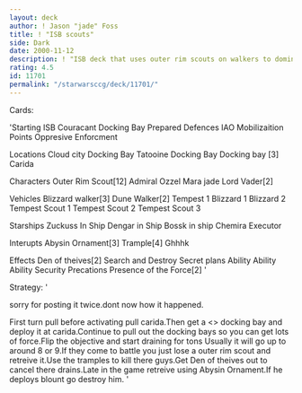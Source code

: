 ```yaml
---
layout: deck
author: ! Jason "jade" Foss
title: ! "ISB scouts"
side: Dark
date: 2000-11-12
description: ! "ISB deck that uses outer rim scouts on walkers to dominate."
rating: 4.5
id: 11701
permalink: "/starwarsccg/deck/11701/"
---
```

Cards: 

'Starting
ISB
Couracant Docking Bay
Prepared Defences
IAO
Mobilizaition Points
Oppresive Enforcment

Locations
Cloud city Docking Bay
Tatooine Docking Bay
Docking bay [3]
Carida

Characters
Outer Rim Scout[12]
Admiral Ozzel
Mara jade
Lord Vader[2]

Vehicles
Blizzard walker[3]
Dune Walker[2]
Tempest 1
Blizzard 1
Blizzard 2
Tempest Scout 1
Tempest Scout 2
Tempest Scout 3

Starships
Zuckuss In Ship
Dengar in Ship
Bossk in ship
Chemira
Executor

Interupts
Abysin Ornament[3]
Trample[4]
Ghhhk

Effects
Den of theives[2]
Search and Destroy
Secret plans
Ability Ability Ability
Security Precations
Presence of the Force[2] '

Strategy: '

sorry for posting it twice.dont now how it happened.


First turn pull before activating pull carida.Then get a <> docking bay and deploy it at carida.Continue to pull out the docking bays so you can get lots of force.Flip the objective and start draining for tons Usually it will go up to around 8 or 9.If they come to battle you just lose a outer rim scout and retreive it.Use the tramples to kill there guys.Get Den of theives out to cancel there drains.Late in the game retreive using Abysin Ornament.If he deploys blount go destroy him.	 '
